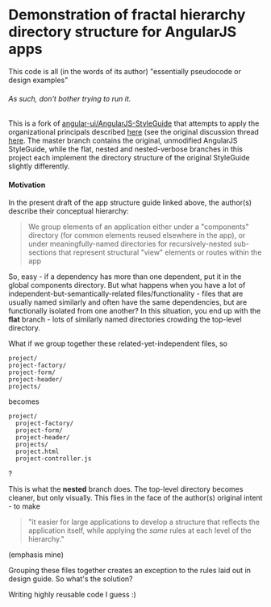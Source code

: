 Demonstration of fractal hierarchy directory structure for AngularJS apps
=============

This code is all (in the words of its author) "essentially pseudocode or design examples"

###### As such, don't bother trying to run it.

This is a fork of
[angular-ui/AngularJS-StyleGuide](https://github.com/angular-ui/AngularJS-StyleGuide) 
that attempts to apply the organizational principals described
[here](https://docs.google.com/document/d/1XXMvReO8-Awi1EZXAXS4PzDzdNvV6pGcuaF4Q9821Es/pub)
(see the original discussion thread
[here](https://github.com/yeoman/generator-angular/issues/109).
The master branch contains the original, unmodified AngularJS StyleGuide, while the flat, nested
and nested-verbose branches in this project each implement the directory structure of the original
StyleGuide slightly differently.

#### Motivation

In the present draft of the app structure guide linked above, the author(s) describe
their conceptual hierarchy:

> We group elements of an application either under a "components" directory
> (for common elements reused elsewhere in the app), or under meaningfully-named
> directories for recursively-nested sub-sections that represent structural "view"
> elements or routes within the app

So, easy - if a dependency has more than one dependent, put it in the global components
directory. But what happens when you have a lot of independent-but-semantically-related
files/functionality - files that are usually named similarly and often have the same dependencies,
but are functionally isolated from one another? In this situation, you end up with the
**flat** branch - lots of similarly named directories crowding the top-level directory.

What if we group together these related-yet-independent files, so

```
project/
project-factory/
project-form/
project-header/
projects/
```

becomes

```
project/
  project-factory/
  project-form/
  project-header/
  projects/
  project.html
  project-controller.js
```

?

This is what the **nested** branch does. The top-level directory becomes cleaner, but only
visually. This flies in the face of the author(s) original intent - to make

> "it easier for large applications to develop a structure that reflects the application itself,
> while applying the *same* rules at each level of the hierarchy."

(emphasis mine)

Grouping these files together creates an exception to the rules laid out in design
guide. So what's the solution?

Writing highly reusable code I guess :)